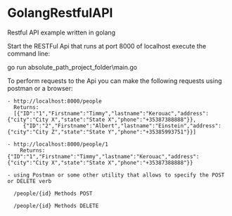 # GolangRestfulAPI
Restful API example written in golang

Start the RESTFul Api that runs at port 8000 of localhost execute the command line:

  go run absolute_path_project_folder\main.go

  
To perform requests to the Api you can make the following requests using postman or a browser:

    - http://localhost:8000/people
      Returns:
      [{"ID":"1","Firstname":"Timmy","lastname":"Kerouac","address":{"city":"City X","state":"State X","phone":"+35387388888"}},
	     {"ID":"2","Firstname":"Albert","lastname":"Einstein","address":{"city":"City Z","state":"State Y","phone":"+35385993751"}}]
    
    - http://localhost:8000/people/1
	    Returns:  {"ID":"1","Firstname":"Timmy","lastname":"Kerouac","address":{"city":"City X","state":"State X","phone":"+35387388888"}}
      
    - using Postman or some other utility that allows to specify the POST or DELETE verb
	    
      /people/{id} Methods POST
      
      /people/{id} Methods DELETE

